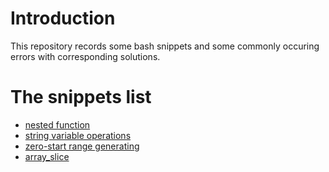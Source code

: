 # Introduction
This repository records some bash snippets and some commonly occuring errors with corresponding solutions.

# The snippets list
- [nested function](./basic/nested_function.sh)
- [string variable operations](./basic/string_variable_operation.sh)
- [zero-start range generating](./basic/eval.sh)
- [array_slice](./basic/array_slice.sh)

